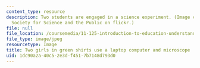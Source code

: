 ```yaml
---
content_type: resource
description: Two students are engaged in a science experiment. (Image courtesy of
  Society for Science and the Public on flickr.)
file: null
file_location: /coursemedia/11-125-introduction-to-education-understanding-and-evaluating-education-spring-2009/1dc90a2a40c52e3df4517b7148d793d0_11-125s09.jpg
file_type: image/jpeg
resourcetype: Image
title: Two girls in green shirts use a laptop computer and microscope
uid: 1dc90a2a-40c5-2e3d-f451-7b7148d793d0
---
```


